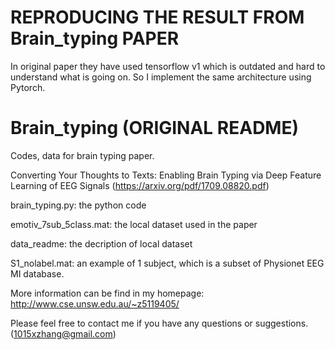 # REPRODUCING THE RESULT FROM Brain_typing PAPER

In original paper they have used tensorflow v1 which is outdated and hard to understand what is going on. So I implement the same architecture using Pytorch. 


# Brain_typing (ORIGINAL README)
Codes, data for brain typing paper.

Converting Your Thoughts to Texts: Enabling Brain Typing via Deep Feature Learning of EEG Signals (https://arxiv.org/pdf/1709.08820.pdf)

brain_typing.py: the python code

emotiv_7sub_5class.mat: the local dataset used in the paper

data_readme: the decription of local dataset

S1_nolabel.mat: an example of 1 subject, which is a subset of Physionet EEG MI database.

More information can be find in my homepage: http://www.cse.unsw.edu.au/~z5119405/

Please feel free to contact me if you have any questions or suggestions. (1015xzhang@gmail.com)
